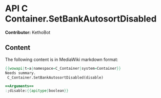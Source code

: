 # API C Container.SetBankAutosortDisabled

**Contributor:** KethoBot

## Content

The following content is in MediaWiki markdown format:

```mediawiki
{{wowapi|t=a|namespace=C_Container|system=Container}}
Needs summary.
 C_Container.SetBankAutosortDisabled(disable)

==Arguments==
:;disable:{{apitype|boolean}}
```